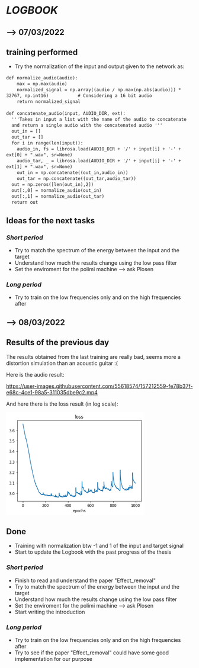 # ***LOGBOOK***

## --> 07/03/2022

## **training performed**

- Try the normalization of the input and output given to the network as:

```{r test-python, engine='python'}
def normalize_audio(audio):
    max = np.max(audio)
    normalized_signal = np.array((audio / np.max(np.abs(audio))) * 32767, np.int16)           # Considering a 16 bit audio 
    return normalized_signal
    
def concatenate_audio(input, AUDIO_DIR, ext): 
  '''Takes in input a list with the name of the audio to concatenate
  and return a single audio with the concatenated audio '''                
  out_in = []
  out_tar = []
  for i in range(len(input)):
    audio_in, fs = librosa.load(AUDIO_DIR + '/' + input[i] + '-' + ext[0] + ".wav", sr=None)
    audio_tar, _ = librosa.load(AUDIO_DIR + '/' + input[i] + '-' + ext[1] + ".wav", sr=None)
    out_in = np.concatenate((out_in,audio_in))
    out_tar = np.concatenate((out_tar,audio_tar))
  out = np.zeros([len(out_in),2])
  out[:,0] = normalize_audio(out_in)
  out[:,1] = normalize_audio(out_tar)
  return out
```

## **Ideas for the next tasks**

### *Short period*

- Try to match the spectrum of the energy between the input and the target
- Understand how much the results change using the low pass filter
- Set the enviroment for the polimi machine --> ask Plosen

### *Long period*

- Try to train on the low frequencies only and on the high frequencies after

## --> 08/03/2022

## Results of the previous day

The results obtained from the last training are really bad, seems more a distortion simulation than an acoustic guitar :(

Here is the audio result:

<https://user-images.githubusercontent.com/55618574/157212559-fe78b37f-e68c-4ce1-98a5-311035dbe9c2.mp4>

And here there is the loss result (in log scale):

![alt text](loss_07-03-2022.png "Loss")

## Done

- Training with normalization btw -1 and 1 of the input and target signal
- Start to update the Logbook with the past progress of the thesis

### *Short period*

- Finish to read and understand the paper "Effect_removal"
- Try to match the spectrum of the energy between the input and the target
- Understand how much the results change using the low pass filter
- Set the enviroment for the polimi machine --> ask Plosen
- Start writing the introduction

### *Long period*

- Try to train on the low frequencies only and on the high frequencies after
- Try to see if the paper "Effect_removal" could have some good implementation for our purpose
